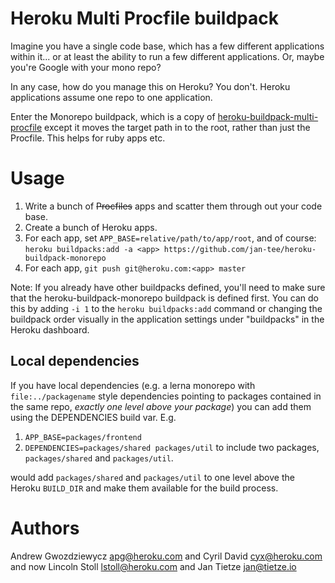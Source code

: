 # Heroku Multi Procfile buildpack

Imagine you have a single code base, which has a few different applications within it... or at least the ability to run a few different applications. Or, maybe you're Google with your mono repo?

In any case, how do you manage this on Heroku? You don't. Heroku applications assume one repo to one application.

Enter the Monorepo buildpack, which is a copy of [heroku-buildpack-multi-procfile](https://github.com/heroku/heroku-buildpack-multi-procfile) except it moves the target path in to the root, rather than just the Procfile. This helps for ruby apps etc.

# Usage

1. Write a bunch of ~~Procfiles~~ apps and scatter them through out your code base.
2. Create a bunch of Heroku apps.
3. For each app, set `APP_BASE=relative/path/to/app/root`, and of course:
   `heroku buildpacks:add -a <app> https://github.com/jan-tee/heroku-buildpack-monorepo`
4. For each app, `git push git@heroku.com:<app> master`

Note: If you already have other buildpacks defined, you'll need to make sure that the heroku-buildpack-monorepo buildpack is defined first. You can do this by adding `-i 1` to the `heroku buildpacks:add` command or changing the buildpack order visually in the application settings under "buildpacks" in the Heroku dashboard.

## Local dependencies

If you have local dependencies (e.g. a lerna monorepo with `file:../packagename` style dependencies pointing to packages contained in the same repo, *exactly one level above your package*) you can add them using the DEPENDENCIES build var. E.g.

1. `APP_BASE=packages/frontend`
2. `DEPENDENCIES=packages/shared packages/util` to include two packages, `packages/shared` and `packages/util`.

would add `packages/shared` and `packages/util` to one level above the Heroku `BUILD_DIR` and make them available for the build process.

# Authors

Andrew Gwozdziewycz <apg@heroku.com> and Cyril David <cyx@heroku.com> and now Lincoln Stoll <lstoll@heroku.com> and Jan Tietze <jan@tietze.io>

